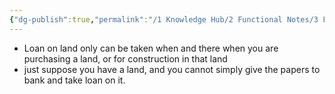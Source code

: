 ```yaml
---
{"dg-publish":true,"permalink":"/1 Knowledge Hub/2 Functional Notes/3 Finance Notes/General Finance Notes/Loans/","noteIcon":""}
---
```


- Loan on land only can be taken when and there when you are purchasing a land, or for construction in that land
- just suppose you have a land, and you cannot simply give the papers to bank and take loan on it.
